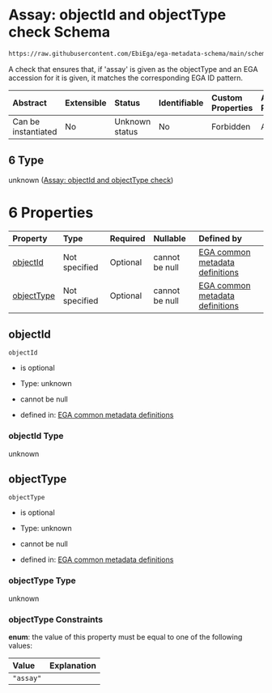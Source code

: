 # Assay: objectId and objectType check Schema

```txt
https://raw.githubusercontent.com/EbiEga/ega-metadata-schema/main/schemas/EGA.common-definitions.json#/definitions/objectIdAndObjectTypeCheck/anyOf/6
```

A check that ensures that, if 'assay' is given as the objectType and an EGA accession for it is given, it matches the corresponding EGA ID pattern.

| Abstract            | Extensible | Status         | Identifiable | Custom Properties | Additional Properties | Access Restrictions | Defined In                                                                                           |
| :------------------ | :--------- | :------------- | :----------- | :---------------- | :-------------------- | :------------------ | :--------------------------------------------------------------------------------------------------- |
| Can be instantiated | No         | Unknown status | No           | Forbidden         | Allowed               | none                | [EGA.common-definitions.json\*](../../../schemas/EGA.common-definitions.json "open original schema") |

## 6 Type

unknown ([Assay: objectId and objectType check](ega-4-definitions-check-that-the-objectids-accession-pattern-and-objecttype-match-anyof-assay-objectid-and-objecttype-check.md))

# 6 Properties

| Property                  | Type          | Required | Nullable       | Defined by                                                                                                                                                                                                                                                                                                                                                            |
| :------------------------ | :------------ | :------- | :------------- | :-------------------------------------------------------------------------------------------------------------------------------------------------------------------------------------------------------------------------------------------------------------------------------------------------------------------------------------------------------------------- |
| [objectId](#objectid)     | Not specified | Optional | cannot be null | [EGA common metadata definitions](ega-4-definitions-check-that-the-objectids-accession-pattern-and-objecttype-match-anyof-assay-objectid-and-objecttype-check-properties-objectid.md "https://raw.githubusercontent.com/EbiEga/ega-metadata-schema/main/schemas/EGA.common-definitions.json#/definitions/objectIdAndObjectTypeCheck/anyOf/6/properties/objectId")     |
| [objectType](#objecttype) | Not specified | Optional | cannot be null | [EGA common metadata definitions](ega-4-definitions-check-that-the-objectids-accession-pattern-and-objecttype-match-anyof-assay-objectid-and-objecttype-check-properties-objecttype.md "https://raw.githubusercontent.com/EbiEga/ega-metadata-schema/main/schemas/EGA.common-definitions.json#/definitions/objectIdAndObjectTypeCheck/anyOf/6/properties/objectType") |

## objectId



`objectId`

*   is optional

*   Type: unknown

*   cannot be null

*   defined in: [EGA common metadata definitions](ega-4-definitions-check-that-the-objectids-accession-pattern-and-objecttype-match-anyof-assay-objectid-and-objecttype-check-properties-objectid.md "https://raw.githubusercontent.com/EbiEga/ega-metadata-schema/main/schemas/EGA.common-definitions.json#/definitions/objectIdAndObjectTypeCheck/anyOf/6/properties/objectId")

### objectId Type

unknown

## objectType



`objectType`

*   is optional

*   Type: unknown

*   cannot be null

*   defined in: [EGA common metadata definitions](ega-4-definitions-check-that-the-objectids-accession-pattern-and-objecttype-match-anyof-assay-objectid-and-objecttype-check-properties-objecttype.md "https://raw.githubusercontent.com/EbiEga/ega-metadata-schema/main/schemas/EGA.common-definitions.json#/definitions/objectIdAndObjectTypeCheck/anyOf/6/properties/objectType")

### objectType Type

unknown

### objectType Constraints

**enum**: the value of this property must be equal to one of the following values:

| Value     | Explanation |
| :-------- | :---------- |
| `"assay"` |             |
